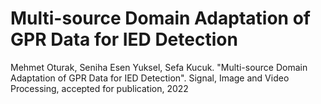 # Multi-source Domain Adaptation of GPR Data for IED Detection
Mehmet Oturak, Seniha Esen Yuksel, Sefa Kucuk. "Multi-source Domain Adaptation of GPR Data for IED Detection". Signal, Image and Video Processing, accepted for publication, 2022
